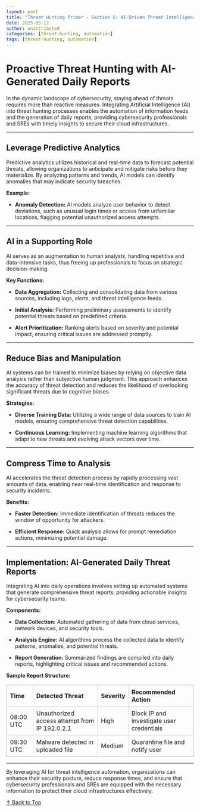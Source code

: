 ```yaml
---
layout: post
title: "Threat Hunting Primer - Section 6: AI-Driven Threat Intelligence Automation"
date: 2025-05-12
author: unattributed
categories: [threat-hunting, automation]
tags: [threat-hunting, automation]
---
```


# Proactive Threat Hunting with AI-Generated Daily Reports

In the dynamic landscape of cybersecurity, staying ahead of threats requires more than reactive measures. Integrating Artificial Intelligence (AI) into threat hunting processes enables the automation of information feeds and the generation of daily reports, providing cybersecurity professionals and SREs with timely insights to secure their cloud infrastructures.

---

## Leverage Predictive Analytics

Predictive analytics utilizes historical and real-time data to forecast potential threats, allowing organizations to anticipate and mitigate risks before they materialize. By analyzing patterns and trends, AI models can identify anomalies that may indicate security breaches.

**Example:**

- **Anomaly Detection:** AI models analyze user behavior to detect deviations, such as unusual login times or access from unfamiliar locations, flagging potential unauthorized access attempts.

---

## AI in a Supporting Role

AI serves as an augmentation to human analysts, handling repetitive and data-intensive tasks, thus freeing up professionals to focus on strategic decision-making.

**Key Functions:**

- **Data Aggregation:** Collecting and consolidating data from various sources, including logs, alerts, and threat intelligence feeds.

- **Initial Analysis:** Performing preliminary assessments to identify potential threats based on predefined criteria.

- **Alert Prioritization:** Ranking alerts based on severity and potential impact, ensuring critical issues are addressed promptly.

---

## Reduce Bias and Manipulation

AI systems can be trained to minimize biases by relying on objective data analysis rather than subjective human judgment. This approach enhances the accuracy of threat detection and reduces the likelihood of overlooking significant threats due to cognitive biases.

**Strategies:**

- **Diverse Training Data:** Utilizing a wide range of data sources to train AI models, ensuring comprehensive threat detection capabilities.

- **Continuous Learning:** Implementing machine learning algorithms that adapt to new threats and evolving attack vectors over time.

---

## Compress Time to Analysis

AI accelerates the threat detection process by rapidly processing vast amounts of data, enabling near real-time identification and response to security incidents.

**Benefits:**

- **Faster Detection:** Immediate identification of threats reduces the window of opportunity for attackers.

- **Efficient Response:** Quick analysis allows for prompt remediation actions, minimizing potential damage.

---

## Implementation: AI-Generated Daily Threat Reports

Integrating AI into daily operations involves setting up automated systems that generate comprehensive threat reports, providing actionable insights for cybersecurity teams.

**Components:**

- **Data Collection:** Automated gathering of data from cloud services, network devices, and security tools.

- **Analysis Engine:** AI algorithms process the collected data to identify patterns, anomalies, and potential threats.

- **Report Generation:** Summarized findings are compiled into daily reports, highlighting critical issues and recommended actions.

**Sample Report Structure:**


<table style="border: 1px solid lightgrey; border-collapse: collapse; width: 100%;">
  <thead>
    <tr style="border: 1px solid lightgrey;">
      <th style="border: 1px solid lightgrey; padding: 8px; text-align: left;">Time</th>
      <th style="border: 1px solid lightgrey; padding: 8px; text-align: left;">Detected Threat</th>
      <th style="border: 1px solid lightgrey; padding: 8px; text-align: left;">Severity</th>
      <th style="border: 1px solid lightgrey; padding: 8px; text-align: left;">Recommended Action</th>
    </tr>
  </thead>
  <tbody>
    <tr style="border: 1px solid lightgrey;">
      <td style="border: 1px solid lightgrey; padding: 8px;">08:00 UTC</td>
      <td style="border: 1px solid lightgrey; padding: 8px;">Unauthorized access attempt from IP 192.0.2.1</td>
      <td style="border: 1px solid lightgrey; padding: 8px;">High</td>
      <td style="border: 1px solid lightgrey; padding: 8px;">Block IP and investigate user credentials</td>
    </tr>
    <tr style="border: 1px solid lightgrey;">
      <td style="border: 1px solid lightgrey; padding: 8px;">09:30 UTC</td>
      <td style="border: 1px solid lightgrey; padding: 8px;">Malware detected in uploaded file</td>
      <td style="border: 1px solid lightgrey; padding: 8px;">Medium</td>
      <td style="border: 1px solid lightgrey; padding: 8px;">Quarantine file and notify user</td>
    </tr>
  </tbody>
</table>

---

By leveraging AI for threat intelligence automation, organizations can enhance their security posture, reduce response times, and ensure that cybersecurity professionals and SREs are equipped with the necessary information to protect their cloud infrastructures effectively.

[↑ Back to Top](#proactive-threat-hunting-with-ai-generated-daily-reports)